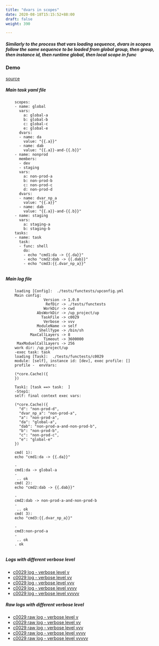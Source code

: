 ```yaml
---
title: "dvars in scopes"
date: 2020-08-18T15:15:52+88:00
draft: false
weight: 390

---
```


##### Similarly to the process that vars loading sequence, dvars in scopes follow the same sequence to be loaded from global group, then group, then instance id, then runtime global, then local scope in func


### Demo








[source](https://github.com/upcmd/up/blob/master/tests/functests/c0029.yml)

##### Main task yaml file
```
    scopes:
    - name: global
      vars:
        a: global-a
        b: global-b
        c: global-c
        e: global-e
      dvars:
      - name: da
        value: "{{.a}}"
      - name: dab
        value: "{{.a}}-and-{{.b}}"
    - name: nonprod
      members:
      - dev
      - staging
      vars:
        a: non-prod-a
        b: non-prod-b
        c: non-prod-c
        d: non-prod-d
      dvars:
      - name: dvar_np_a
        value: "{{.a}}"
      - name: dab
        value: "{{.a}}-and-{{.b}}"
    - name: staging
      vars:
        a: staging-a
        b: staging-b
    tasks:
    - name: task
      task:
      - func: shell
        do:
        - echo "cmd1:da -> {{.da}}"
        - echo "cmd2:dab -> {{.dab}}"
        - echo "cmd3:{{.dvar_np_a}}"
    
```
##### Main log file
```
    loading [Config]:  ./tests/functests/upconfig.yml
    Main config:
                 Version -> 1.0.0
                  RefDir -> ./tests/functests
                 WorkDir -> cwd
              AbsWorkDir -> /up_project/up
                TaskFile -> c0029
                 Verbose -> vvv
              ModuleName -> self
               ShellType -> /bin/sh
           MaxCallLayers -> 8
                 Timeout -> 3600000
     MaxModuelCallLayers -> 256
    work dir: /up_project/up
    -exec task: task
    loading [Task]:  ./tests/functests/c0029
    module: [self], instance id: [dev], exec profile: []
    profile -  envVars:
    
    (*core.Cache)({
    })
    
    Task1: [task ==> task:  ]
    -Step1:
    self: final context exec vars:
    
    (*core.Cache)({
      "d": "non-prod-d",
      "dvar_np_a": "non-prod-a",
      "a": "non-prod-a",
      "da": "global-a",
      "dab": "non-prod-a-and-non-prod-b",
      "b": "non-prod-b",
      "c": "non-prod-c",
      "e": "global-e"
    })
    
    cmd( 1):
    echo "cmd1:da -> {{.da}}"
    
    -
    cmd1:da -> global-a
    -
     .. ok
    cmd( 2):
    echo "cmd2:dab -> {{.dab}}"
    
    -
    cmd2:dab -> non-prod-a-and-non-prod-b
    -
     .. ok
    cmd( 3):
    echo "cmd3:{{.dvar_np_a}}"
    
    -
    cmd3:non-prod-a
    -
     .. ok
    . ok
    
```


##### Logs with different verbose level
* [c0029 log - verbose level v](../../logs/c0029_v)
* [c0029 log - verbose level vv](../../logs/c0029_vv)
* [c0029 log - verbose level vvv](../../logs/c0029_vvvv)
* [c0029 log - verbose level vvvv](../../logs/c0029_vvvv)
* [c0029 log - verbose level vvvvv](../../logs/c0029_vvvvv)

##### Raw logs with different verbose level
* [c0029 raw log - verbose level v](../../reflogs/c0029_v.log)
* [c0029 raw log - verbose level vv](../../reflogs/c0029_vv.log)
* [c0029 raw log - verbose level vvv](../../reflogs/c0029_vvv.log)
* [c0029 raw log - verbose level vvvv](../../reflogs/c0029_vvvv.log)
* [c0029 raw log - verbose level vvvvv](../../reflogs/c0029_vvvvv.log)







